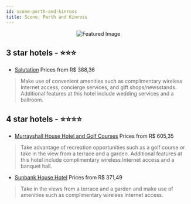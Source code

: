 ```yaml
---
id: scone-perth-and-kinross
title: Scone, Perth and Kinross
---
```


<center><img src="https://i.travelapi.com/hotels/6000000/5760000/5755600/5755595/83ad598a_z.jpg" alt="Featured Image" /></center>


##  3 star hotels - ⭐️⭐️⭐️

-    [Salutation](https://us.hurb.com/hotels/scone/salutation-JNP-JP004659?cmp=18055) Prices from R$ 388,36
   > Make use of convenient amenities such as complimentary wireless Internet access, concierge services, and gift shops/newsstands. Additional features at this hotel include wedding services and a ballroom.

##  4 star hotels - ⭐️⭐️⭐️⭐️

-    [Murrayshall House Hotel and Golf Courses](https://us.hurb.com/hotels/scone/murrayshall-house-hotel-and-golf-courses-JNP-JP783407?cmp=18055) Prices from R$ 605,35
   > Take advantage of recreation opportunities such as a golf course or take in the view from a terrace and a garden. Additional features at this hotel include complimentary wireless Internet access and a banquet hall.
-    [Sunbank House Hotel](https://us.hurb.com/hotels/scone/sunbank-house-hotel-JNP-JP767084?cmp=18055) Prices from R$ 371,49
   > Take in the views from a terrace and a garden and make use of amenities such as complimentary wireless Internet access.
